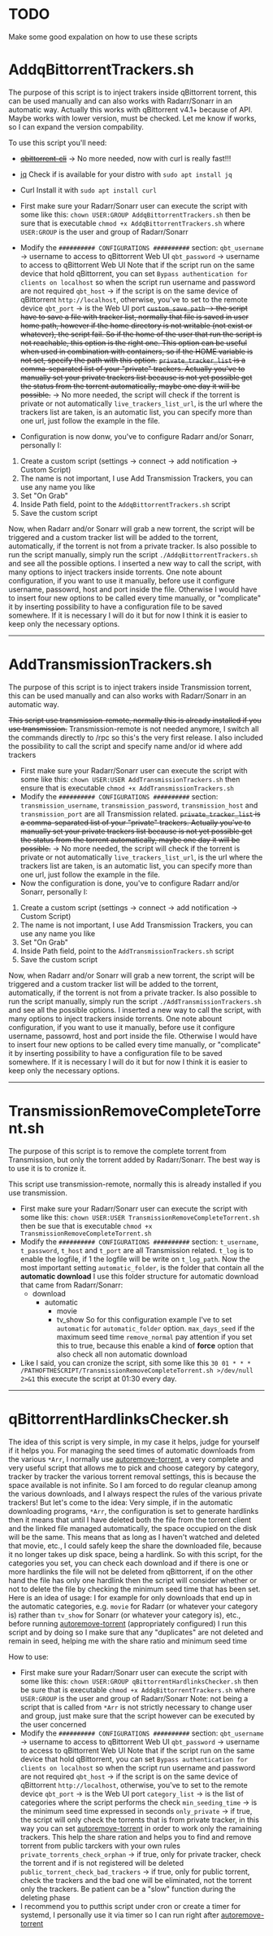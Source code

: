 # TODO
Make some good expalation on how to use these scripts

# AddqBittorrentTrackers.sh
The purpose of this script is to inject trakers inside qBittorrent torrent, this can be used manually and can also works with Radarr/Sonarr in an automatic way.
Actually this works with qBittorrent v4.1+ because of API. Maybe works with lower version, must be checked. Let me know if works, so I can expand the version compability.

To use this script you'll need:
* ~~[qbittorrent-cli](https://github.com/fedarovich/qbittorrent-cli)~~ -> No more needed, now with curl is really fast!!!
* [jq](https://stedolan.github.io/jq/)
  Check if is available for your distro with `sudo apt install jq`
* Curl
  Install it with `sudo apt install curl`

* First make sure your Radarr/Sonarr user can execute the script with some like this:
	`chown USER:GROUP AddqBittorrentTrackers.sh` then be sure that is executable
	`chmod +x AddqBittorrentTrackers.sh`
	where `USER:GROUP` is the user and group of Radarr/Sonarr
* Modify the `########## CONFIGURATIONS ##########` section:
	`qbt_username` -> username to access to qBittorrent Web UI
	`qbt_password` -> username to access to qBittorrent Web UI
	Note that if the script run on the same device that hold qBittorrent, you can set `Bypass authentication for clients on localhost` so when the script run username and password are not required
	`qbt_host` -> if the script is on the same device of qBittorrent `http://localhost`, otherwise, you've to set to the remote device
	`qbt_port` -> is the Web UI port
	~~`custom_save_path` -> the script have to save a file with tracker list, normally that file is saved in user home path, however if the home directory is not writable (not exist or whatever), the script fail. So if the home of the user that run the script is not reachable, this option is the right one. This option can be useful when used in combination with containers, so if the HOME variable is not set, specify the path with this option.~~
	~~`private_tracker_list` is a comma-separated list of your "private" trackers.
	Actually you've to manually set your private trackers list because is not yet possible get the status from the torrent automatically, maybe one day it will be possible.~~ -> No more needed, the script will check if the torrent is private or not automatically
	`live_trackers_list_url`, is the url where the trackers list are taken, is an automatic list, you can specify more than one url, just follow the example in the file.
* Configuration is now donw, you've to configure Radarr and/or Sonarr, personally I:
1. Create a custom script (settings -> connect -> add notification -> Custom Script)
2. The name is not important, I use Add Transmission Trackers, you can use any name you like
3. Set "On Grab"
4. Inside Path field, point to the `AddqBittorrentTrackers.sh` script
5. Save the custom script

Now, when Radarr and/or Sonarr will grab a new torrent, the script will be triggered and a custom tracker list will be added to the torrent, automatically, if the torrent is not from a private tracker.
Is also possible to run the script manually, simply run the script `./AddqBittorrentTrackers.sh` and see all the possible options.
I inserted a new way to call the script, with many options to inject trackers inside torrents.
One note abount configuration, if you want to use it manually, before use it configure username, passowrd, host and port inside the file. Otherwise I would have to insert four new options to be called every time manually, or "complicate" it by inserting possibility to have a configuration file to be saved somewhere. If it is necessary I will do it but for now I think it is easier to keep only the necessary options.
- - - - - - - - - - - - - - - - - - - - - - - - - - - - - - - - - - - - - - - - - - -
# AddTransmissionTrackers.sh
The purpose of this script is to inject trakers inside Transmission torrent, this can be used manually and can also works with Radarr/Sonarr in an automatic way.

~~This script use transmission-remote, normally this is already installed if you use transmission.~~
Transmission-remote is not needed anymore, I switch all the commands directly to /rpc so this's the very first release.
I also included the possibility to call the script and specify name and/or id where add trackers

* First make sure your Radarr/Sonarr user can execute the script with some like this:
	`chown USER:USER AddTransmissionTrackers.sh` then ensure that is executable
	`chmod +x AddTransmissionTrackers.sh`
* Modify the `########## CONFIGURATIONS ##########` section:
	`transmission_username`, `transmission_password`, `transmission_host` and `transmission_port` are all Transmission related.
	~~`private_tracker_list` is a comma-separated list of your "private" trackers.
	Actually you've to manually set your private trackers list because is not yet possible get the status from the torrent automatically, maybe one day it will be possible.~~ -> No more needed, the script will check if the torrent is private or not automatically
	`live_trackers_list_url`, is the url where the trackers list are taken, is an automatic list, you can specify more than one url, just follow the example in the file.
* Now the configuration is done, you've to configure Radarr and/or Sonarr, personally I:
1. Create a custom script (settings -> connect -> add notification -> Custom Script)
2. The name is not important, I use Add Transmission Trackers, you can use any name you like
3. Set "On Grab"
4. Inside Path field, point to the `AddTransmissionTrackers.sh` script
5. Save the custom script

Now, when Radarr and/or Sonarr will grab a new torrent, the script will be triggered and a custom tracker list will be added to the torrent, automatically, if the torrent is not from a private tracker.
Is also possible to run the script manually, simply run the script `./AddTransmissionTrackers.sh` and see all the possible options.
I inserted a new way to call the script, with many options to inject trackers inside torrents.
One note abount configuration, if you want to use it manually, before use it configure username, passowrd, host and port inside the file. Otherwise I would have to insert four new options to be called every time manually, or "complicate" it by inserting possibility to have a configuration file to be saved somewhere. If it is necessary I will do it but for now I think it is easier to keep only the necessary options.
- - - - - - - - - - - - - - - - - - - - - - - - - - - - - - - - - - - - - - - - - - -
# TransmissionRemoveCompleteTorrent.sh
The purpose of this script is to remove the complete torrent from Transmission, but only the torrent added by Radarr/Sonarr. The best way is to use it is to cronize it.

This script use transmission-remote, normally this is already installed if you use transmission.

* First make sure your Radarr/Sonarr user can execute the script with some like this:
	`chown USER:USER TransmissionRemoveCompleteTorrent.sh` then be sue that is executable
	`chmod +x TransmissionRemoveCompleteTorrent.sh`
* Modify the `########## CONFIGURATIONS ##########` section:
	`t_username`, `t_password`, `t_host` and `t_port` are all Transmission related.
	`t_log` is to enable the logfile, if 1 the logfile will be write on `t_log_path`.
	Now the most important setting `automatic_folder`, is the folder that contain all the **automatic download**
	I use this folder structure for automatic download that came from Radarr/Sonarr:
	- download
	  - automatic
	    - movie
	    - tv_show
	So for this configuration example I've to set `automatic` for `automatic_folder` option.
	`max_days_seed` if the maximum seed time
	`remove_normal` pay attention if you set this to true, because this enable a kind of **force** option that also check all non automatic download
* Like I said, you can cronize the script, sith some like this
	`30 01 * * * /PATHOFTHESCRIPT/TransmissionRemoveCompleteTorrent.sh >/dev/null 2>&1` this execute the script at 01:30 every day.
- - - - - - - - - - - - - - - - - - - - - - - - - - - - - - - - - - - - - - - - - - -
# qBittorrentHardlinksChecker.sh
The idea of this script is very simple, in my case it helps, judge for yourself if it helps you. For managing the seed times of automatic downloads from the various `*Arr`, I normally use [autoremove-torrent](https://github.com/jerrymakesjelly/autoremove-torrents), a very complete and very useful script that allows me to pick and choose category by category, tracker by tracker the various torrent removal settings, this is because the space available is not infinite. So I am forced to do regular cleanup among the various downloads, and I always respect the rules of the various private trackers! But let's come to the idea:
Very simple, if in the automatic downloading programs, `*Arr`, the configuration is set to generate hardlinks then it means that until I have deleted both the file from the torrent client and the linked file managed automatically, the space occupied on the disk will be the same. This means that as long as I haven't watched and deleted that movie, etc., I could safely keep the share the downloaded file, because it no longer takes up disk space, being a hardlink. So with this script, for the categories you set, you can check each download and if there is one or more hardlinks the file will not be deleted from qBittorrent, if on the other hand the file has only one hardlink then the script will consider whether or not to delete the file by checking the minimum seed time that has been set. 
Here is an idea of usage: I for example for only downloads that end up in the automatic categories, e.g. `movie` for Radarr (or whatever your category is) rather than `tv_show` for Sonarr (or whatever your category is), etc., before running [autoremove-torrent](https://github.com/jerrymakesjelly/autoremove-torrents) (appropriately configured) I run this script and by doing so I make sure that any "duplicates" are not deleted and remain in seed, helping me with the share ratio and minimum seed time

How to use:
* First make sure your Radarr/Sonarr user can execute the script with some like this:
	`chown USER:GROUP qBittorrentHardlinksChecker.sh` then be sure that is executable
	`chmod +x AddqBittorrentTrackers.sh`
	where `USER:GROUP` is the user and group of Radarr/Sonarr
	Note: not being a script that is called from `*Arr` is not strictly necessary to change user and group, just make sure that the script however can be executed by the user concerned
* Modify the `########## CONFIGURATIONS ##########` section:
	`qbt_username` -> username to access to qBittorrent Web UI
	`qbt_password` -> username to access to qBittorrent Web UI
	Note that if the script run on the same device that hold qBittorrent, you can set `Bypass authentication for clients on localhost` so when the script run username and password are not required
	`qbt_host` -> if the script is on the same device of qBittorrent `http://localhost`, otherwise, you've to set to the remote device
	`qbt_port` -> is the Web UI port
	`category_list` -> is the list of categories where the script performs the check
	`min_seeding_time` -> is the minimum seed time expressed in seconds
	`only_private` -> if true, the script will only check the torrents that is from private tracker, in this way you can set [autoremove-torrent](https://github.com/jerrymakesjelly/autoremove-torrents) in order to work only the ramaining trackers. This help the share ration and helps you to find and remove torrent from public tarckers with your own rules
	`private_torrents_check_orphan` -> if true, only for private tracker, check the torrent and if is not registered will be deleted
	`public_torrent_check_bad_trackers` -> if true, only for public torrent, check the trackers and the bad one will be eliminated, not the torrent only the trackers. Be patient can be a "slow" function during the deleting phase
*	I recommend you to putthis script under cron or create a timer for systemd, I personally use it via timer so I can run right after [autoremove-torrent](https://github.com/jerrymakesjelly/autoremove-torrents)
